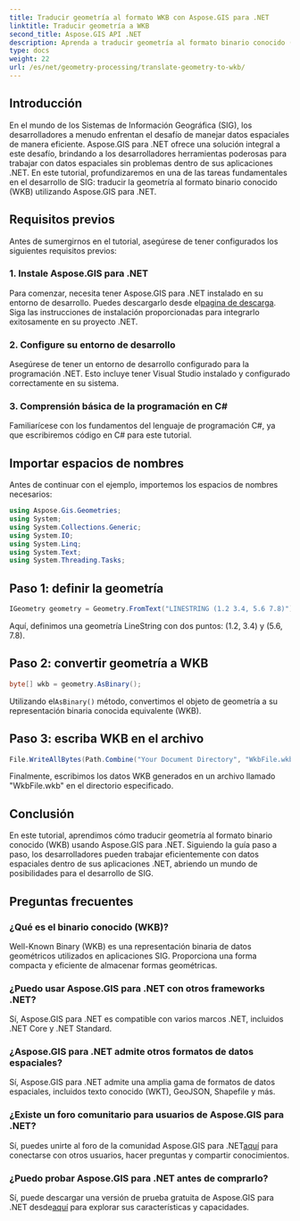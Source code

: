 ```yaml
---
title: Traducir geometría al formato WKB con Aspose.GIS para .NET
linktitle: Traducir geometría a WKB
second_title: Aspose.GIS API .NET
description: Aprenda a traducir geometría al formato binario conocido (WKB) en aplicaciones .NET utilizando Aspose.GIS para un manejo perfecto de datos espaciales.
type: docs
weight: 22
url: /es/net/geometry-processing/translate-geometry-to-wkb/
---
```

## Introducción
En el mundo de los Sistemas de Información Geográfica (SIG), los desarrolladores a menudo enfrentan el desafío de manejar datos espaciales de manera eficiente. Aspose.GIS para .NET ofrece una solución integral a este desafío, brindando a los desarrolladores herramientas poderosas para trabajar con datos espaciales sin problemas dentro de sus aplicaciones .NET. En este tutorial, profundizaremos en una de las tareas fundamentales en el desarrollo de SIG: traducir la geometría al formato binario conocido (WKB) utilizando Aspose.GIS para .NET.
## Requisitos previos
Antes de sumergirnos en el tutorial, asegúrese de tener configurados los siguientes requisitos previos:
### 1. Instale Aspose.GIS para .NET
 Para comenzar, necesita tener Aspose.GIS para .NET instalado en su entorno de desarrollo. Puedes descargarlo desde el[pagina de descarga](https://releases.aspose.com/gis/net/). Siga las instrucciones de instalación proporcionadas para integrarlo exitosamente en su proyecto .NET.
### 2. Configure su entorno de desarrollo
Asegúrese de tener un entorno de desarrollo configurado para la programación .NET. Esto incluye tener Visual Studio instalado y configurado correctamente en su sistema.
### 3. Comprensión básica de la programación en C#
Familiarícese con los fundamentos del lenguaje de programación C#, ya que escribiremos código en C# para este tutorial.

## Importar espacios de nombres
Antes de continuar con el ejemplo, importemos los espacios de nombres necesarios:
```csharp
using Aspose.Gis.Geometries;
using System;
using System.Collections.Generic;
using System.IO;
using System.Linq;
using System.Text;
using System.Threading.Tasks;
```
## Paso 1: definir la geometría
```csharp
IGeometry geometry = Geometry.FromText("LINESTRING (1.2 3.4, 5.6 7.8)");
```
Aquí, definimos una geometría LineString con dos puntos: (1.2, 3.4) y (5.6, 7.8).
## Paso 2: convertir geometría a WKB
```csharp
byte[] wkb = geometry.AsBinary();
```
 Utilizando el`AsBinary()` método, convertimos el objeto de geometría a su representación binaria conocida equivalente (WKB).
## Paso 3: escriba WKB en el archivo
```csharp
File.WriteAllBytes(Path.Combine("Your Document Directory", "WkbFile.wkb"), wkb);
```
Finalmente, escribimos los datos WKB generados en un archivo llamado "WkbFile.wkb" en el directorio especificado.

## Conclusión
En este tutorial, aprendimos cómo traducir geometría al formato binario conocido (WKB) usando Aspose.GIS para .NET. Siguiendo la guía paso a paso, los desarrolladores pueden trabajar eficientemente con datos espaciales dentro de sus aplicaciones .NET, abriendo un mundo de posibilidades para el desarrollo de SIG.
## Preguntas frecuentes
### ¿Qué es el binario conocido (WKB)?
Well-Known Binary (WKB) es una representación binaria de datos geométricos utilizados en aplicaciones SIG. Proporciona una forma compacta y eficiente de almacenar formas geométricas.
### ¿Puedo usar Aspose.GIS para .NET con otros frameworks .NET?
Sí, Aspose.GIS para .NET es compatible con varios marcos .NET, incluidos .NET Core y .NET Standard.
### ¿Aspose.GIS para .NET admite otros formatos de datos espaciales?
Sí, Aspose.GIS para .NET admite una amplia gama de formatos de datos espaciales, incluidos texto conocido (WKT), GeoJSON, Shapefile y más.
### ¿Existe un foro comunitario para usuarios de Aspose.GIS para .NET?
 Sí, puedes unirte al foro de la comunidad Aspose.GIS para .NET[aquí](https://forum.aspose.com/c/gis/33) para conectarse con otros usuarios, hacer preguntas y compartir conocimientos.
### ¿Puedo probar Aspose.GIS para .NET antes de comprarlo?
 Sí, puede descargar una versión de prueba gratuita de Aspose.GIS para .NET desde[aquí](https://releases.aspose.com/) para explorar sus características y capacidades.